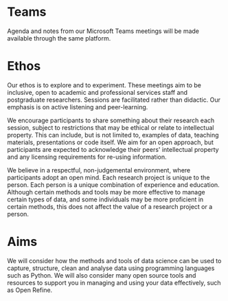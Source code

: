 # Teams
Agenda and notes from our Microsoft Teams meetings will be made available through the same platform.

# Ethos
Our ethos is to explore and to experiment. These meetings aim to be inclusive, open to academic and professional services staff and postgraduate researchers. Sessions are facilitated rather than didactic. Our emphasis is on active listening and peer-learning.

We encourage participants to share something about their research each session, subject to restrictions that may be ethical or relate to intellectual property. This can include, but is not limited to, examples of data, teaching materials, presentations or code itself. We aim for an open approach, but participants are expected to acknowledge their peers' intellectual property and any licensing requirements for re-using information.

We believe in a respectful, non-judgemental environment, where participants adopt an open mind. Each research project is unique to the person. Each person is a unique combination of experience and education. Although certain methods and tools may be more effective to manage certain types of data, and some individuals may be more proficient in certain methods, this does not affect the value of a research project or a person.  

# Aims
We will consider how the methods and tools of data science can be used to capture, structure, clean and analyse data using programming languages such as Python. We will also consider many open source tools and resources to support you in managing and using your data effectively, such as Open Refine.
